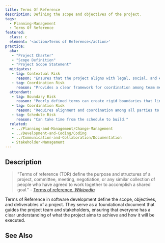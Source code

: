 ```yaml
---
title: Terms Of Reference
description: Defining the scope and objectives of the project.
tags: 
  - Planning-Management
  - Terms Of Reference
featured: 
  class: c
  element: '<action>Terms of Reference</action>'
practice:
  aka: 
   - "Project Charter"
   - "Scope Definition"
   - "Project Scope Statement"
  mitigates:
   - tag: Contextual Risk
     reason: "Ensures that the project aligns with legal, social, and economic contexts."
   - tag: Coordination Risk
     reason: "Provides a clear framework for coordination among team members and stakeholders."
  attendant:
   - tag: Boundary Risk
     reason: "Poorly defined terms can create rigid boundaries that limit flexibility."
   - tag: Coordination Risk
     reason: "Requires alignment and coordination among all parties to agree to the terms."
   - tag: Schedule Risk
     reason: "Can take time from the schedule to build."
  related:
   - ../Planning-and-Management/Change-Management
   - ../Development-and-Coding/Coding
   - ../Communication-and-Collaboration/Documentation
   - Stakeholder-Management
---
```


<PracticeIntro details={frontMatter} /> 

## Description

> "Terms of reference (TOR) define the purpose and structures of a project, committee, meeting, negotiation, or any similar collection of people who have agreed to work together to accomplish a shared goal." - [Terms of reference, _Wikipedia_](https://en.wikipedia.org/wiki/Terms_of_reference)

Terms of Reference in software development define the scope, objectives, and deliverables of a project. They serve as a foundational document that guides the project team and stakeholders, ensuring that everyone has a clear understanding of what the project aims to achieve and how it will be executed.

## See Also

<TagList tag="Terms Of Reference" />

